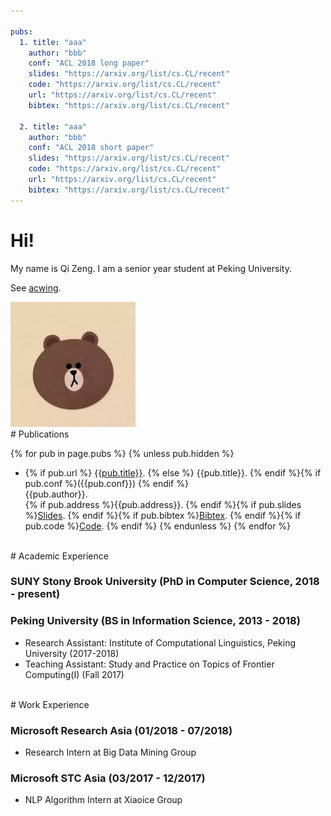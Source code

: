 ```yaml
---

pubs:   
  1. title: "aaa"
    author: "bbb"
    conf: "ACL 2018 long paper"
    slides: "https://arxiv.org/list/cs.CL/recent"
    code: "https://arxiv.org/list/cs.CL/recent"
    url: "https://arxiv.org/list/cs.CL/recent"
    bibtex: "https://arxiv.org/list/cs.CL/recent"

  2. title: "aaa"
    author: "bbb"
    conf: "ACL 2018 short paper"
    slides: "https://arxiv.org/list/cs.CL/recent"
    code: "https://arxiv.org/list/cs.CL/recent"
    url: "https://arxiv.org/list/cs.CL/recent"
    bibtex: "https://arxiv.org/list/cs.CL/recent"
---
```





# Hi!



My name is Qi Zeng. I am a senior year student at Peking University.

See [acwing].


[acwing]: http://acwing.com

<img src="/images/brown.jpg" class="floatpic" width="200" height="200">



<br>
# Publications


{% for pub in page.pubs %}
{% unless pub.hidden %}
  - {% if pub.url %} [{{pub.title}}]({{pub.url}}).
    {% else %} {{pub.title}}.
    {% endif %}{% if pub.conf %}({{pub.conf}})
    {% endif %}<br>
    {{pub.author}}.<br>
    {% if pub.address %}{{pub.address}}.
    {% endif %}{% if pub.slides %}[Slides]({{pub.slides}}).
    {% endif %}{% if pub.bibtex %}[Bibtex]({{pub.bibtex}}).
    {% endif %}{% if pub.code %}[Code]({{pub.code}}).
    {% endif %}
{% endunless %}
{% endfor %}




<br>
# Academic Experience



### SUNY Stony Brook University (PhD in Computer Science, 2018 - present) 
<!---
  - Advisor: [H. Andrew Schwartz][has]
  - Research Assistant: [The HLAB: Human Language Analysis Beings][HLAB] (2018-present)
  - Teaching Assistant: ?? (Fall 2018)
-->


[has]:http://www3.cs.stonybrook.edu/~has/
[HLAB]:http://hlab.cs.stonybrook.edu/



### Peking University (BS in Information Science, 2013 - 2018)
  - Research Assistant: Institute of Computational Linguistics, Peking University (2017-2018)
  - Teaching Assistant: Study and Practice on Topics of Frontier Computing(I) (Fall 2017)


<br>
# Work Experience



### Microsoft Research Asia (01/2018 - 07/2018)
  - Research Intern at Big Data Mining Group



### Microsoft STC Asia (03/2017 - 12/2017)
  - NLP Algorithm Intern at Xiaoice Group



<br>
<br>
<br>
<br>
<br>


